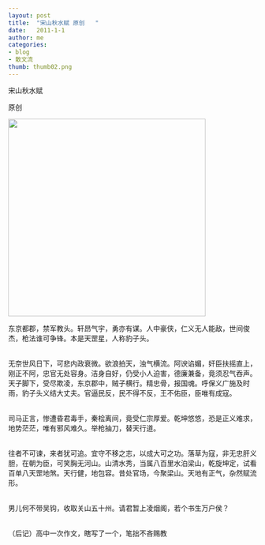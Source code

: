 ```yaml
---
layout: post
title:  "宋山秋水赋 原创   "
date:   2011-1-1
author: me
categories: 
- blog
- 散文流
thumb: thumb02.png
---
```


宋山秋水赋

原创


<img src="http://liubai.info/assets/img/work/3.jpg" style="width:400px;height=248px">


东京都郡，禁军教头。轩昂气宇，勇亦有谋。人中豪侠，仁义无人能敌，世间俊杰，枪法谁可争锋。本是天罡星，人称豹子头。<br><br>

无奈世风日下，可悲内政衰微。欲浪拍天，浊气横流。阿谀谄媚，奸臣扶摇直上，刚正不阿，忠官无处容身。洁身自好，仍受小人迫害，德廉兼备，竟须忍气吞声。
天子脚下，受尽欺凌，东京郡中，贼子横行。精忠骨，报国魂。呼保义广施及时雨，豹子头义结大丈夫。官逼民反，民不得不反，王不佑臣，臣唯有成寇。<br><br>

<!--more-->
司马正言，惨遭昏君毒手，秦桧离间，竟受仁宗厚爱。乾坤悠悠，恐是正义难求，地势茫茫，唯有邪风难久。举枪抽刀，替天行道。<br><br>

往者不可谏，来者犹可追。宜守不移之志，以成大可之功。落草为寇，非无忠肝义胆，在朝为臣，可笑胸无河山。山清水秀，当属八百里水泊梁山，乾旋坤定，试看百单八天罡地煞。天行健，地包容。昔处官场，今聚梁山。天地有正气，杂然赋流形。<br><br>

男儿何不带吴钩，收取关山五十州。请君暂上凌烟阁，若个书生万户侯？<br><br>

（后记）高中一次作文，瞎写了一个，笔拙不吝赐教
